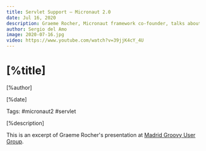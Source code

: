 ```yaml
---
title: Servlet Support – Micronaut 2.0
date: Jul 16, 2020
description: Graeme Rocher, Micronaut framework co-founder, talks about Micronaut 2.0 servlet support.
author: Sergio del Amo
image: 2020-07-16.jpg
video: https://www.youtube.com/watch?v=39jjK4cY_4U
---
```


# [%title]

[%author]

[%date]

Tags: #micronaut2 #servlet

[%description]

This is an excerpt of Graeme Rocher's presentation at [Madrid Groovy User Group](https://www.madridgug.com/2020/07/micronaut-2.html).

